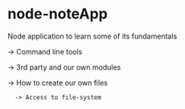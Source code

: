 # node-noteApp
Node application to learn some of its fundamentals

   -> Command line tools
   
   -> 3rd party and our own modules
   
   -> How to create our own files
      
      -> Access to file-system
